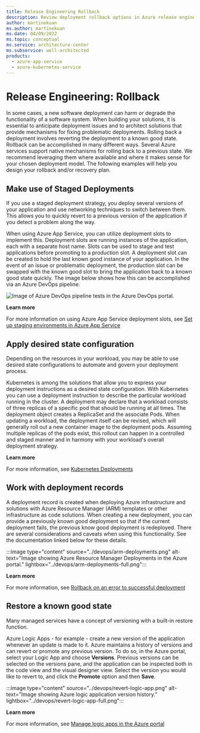 ```yaml
---
title: Release Engineering Rollback
description: Review deployment rollback options in Azure release engineering, such as with Azure App Service, Azure Kubernetes Service (AKS), or Azure Resource Manager.
author: martinekuan
ms.author: martinekuan
ms.date: 04/09/2022
ms.topic: conceptual
ms.service: architecture-center
ms.subservice: well-architected
products:
  - azure-app-service
  - azure-kubernetes-service
---
```


# Release Engineering: Rollback

In some cases, a new software deployment can harm or degrade the functionality of a software system. When building your solutions, it is essential to anticipate deployment issues and to architect solutions that provide mechanisms for fixing problematic deployments. Rolling back a deployment involves reverting the deployment to a known good state. 
Rollback can be accomplished in many different ways. Several Azure services support native mechanisms for rolling back to a previous state. We recommend leveraging them where available and where it makes sense for your chosen deployment model. 
The following examples will help you design your rollback and/or recovery plan.

## Make use of Staged Deployments

If you use a staged deployment strategy, you deploy several versions of your application and use networking techniques to switch between them. This allows you to quickly revert to a previous version of the application if you detect a problem along the way. 

When using Azure App Service, you can utilize deployment slots to implement this. Deployment slots are running instances of the application, each with a separate host name. 
Slots can be used to stage and test applications before promoting to a production slot. A deployment slot can be created to hold the last known good instance of your application. In the event of an issue or problematic deployment, the production slot can be swapped with the known good slot to bring the application back to a known good state quickly.
The image below shows how this can be accomplished via an Azure DevOps pipeline.

![Image of Azure DevOps pipeline tests in the Azure DevOps portal.](../devops/app-service-slots.png)

**Learn more**

For more information on using Azure App Service deployment slots, see [Set up staging environments in Azure App Service](/azure/app-service/deploy-staging-slots)

## Apply desired state configuration

Depending on the resources in your workload, you may be able to use desired state configurations to automate and govern your deployment process. 

Kubernetes is among the solutions that allow you to express your deployment instructions as a desired state configuration. 
With Kubernetes you can use a deployment instruction to describe the particular workload running in the cluster. A deployment may declare that a workload consists of three replicas of a specific pod that should be running at all times. The deployment object creates a ReplicaSet and the associate Pods. When updating a workload, the deployment itself can be revised, which will generally roll out a new container image to the deployment pods. 
Assuming multiple replicas of the pods exist, this rollout can happen in a controlled and staged manner and in harmony with your workload's overall deployment strategy.

**Learn more**

For more information, see [Kubernetes Deployments](https://kubernetes.io/docs/concepts/workloads/controllers/deployment/)

## Work with deployment records

A deployment record is created when deploying Azure infrastructure and solutions with Azure Resource Manager (ARM) templates or other infrastructure as code solutions. 
When creating a new deployment, you can provide a previously known good deployment so that if the current deployment fails, the previous know good deployment is redeployed. There are several considerations and caveats when using this functionality. See the documentation linked below for these details.

:::image type="content" source="../devops/arm-deployments.png" alt-text="Image showing Azure Resource Manager Deployments in the Azure portal." lightbox="../devops/arm-deployments-full.png":::

**Learn more**

For more information, see [Rollback on an error to successful deployment](/azure/azure-resource-manager/templates/rollback-on-error)

## Restore a known good state

Many managed services have a concept of versioning with a built-in restore function.

Azure Logic Apps - for example - create a new version of the application whenever an update is made to it. Azure maintains a history of versions and can revert or promote any previous version. To do so, in the Azure portal, select your Logic App and choose **Versions**. Previous versions can be selected on the versions pane, and the application can be inspected both in the code view and the visual designer view. Select the version you would like to revert to, and click the **Promote** option and then **Save**.

:::image type="content" source="../devops/revert-logic-app.png" alt-text="Image showing Azure logic application version history." lightbox="../devops/revert-logic-app-full.png":::

**Learn more**

For more information, see [Manage logic apps in the Azure portal](/azure/logic-apps/manage-logic-apps-with-azure-portal)
